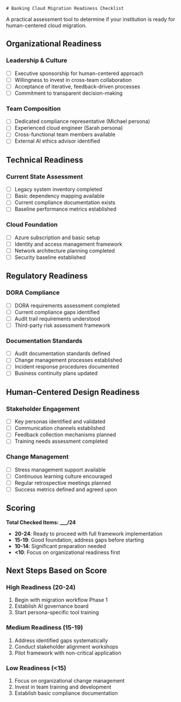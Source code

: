     # Banking Cloud Migration Readiness Checklist

A practical assessment tool to determine if your institution is ready for human-centered cloud migration.

## Organizational Readiness

### Leadership & Culture
- [ ] Executive sponsorship for human-centered approach
- [ ] Willingness to invest in cross-team collaboration
- [ ] Acceptance of iterative, feedback-driven processes
- [ ] Commitment to transparent decision-making

### Team Composition
- [ ] Dedicated compliance representative (Michael persona)
- [ ] Experienced cloud engineer (Sarah persona)
- [ ] Cross-functional team members available
- [ ] External AI ethics advisor identified

## Technical Readiness

### Current State Assessment
- [ ] Legacy system inventory completed
- [ ] Basic dependency mapping available
- [ ] Current compliance documentation exists
- [ ] Baseline performance metrics established

### Cloud Foundation
- [ ] Azure subscription and basic setup
- [ ] Identity and access management framework
- [ ] Network architecture planning completed
- [ ] Security baseline established

## Regulatory Readiness

### DORA Compliance
- [ ] DORA requirements assessment completed
- [ ] Current compliance gaps identified
- [ ] Audit trail requirements understood
- [ ] Third-party risk assessment framework

### Documentation Standards
- [ ] Audit documentation standards defined
- [ ] Change management processes established
- [ ] Incident response procedures documented
- [ ] Business continuity plans updated

## Human-Centered Design Readiness

### Stakeholder Engagement
- [ ] Key personas identified and validated
- [ ] Communication channels established
- [ ] Feedback collection mechanisms planned
- [ ] Training needs assessment completed

### Change Management
- [ ] Stress management support available
- [ ] Continuous learning culture encouraged
- [ ] Regular retrospective meetings planned
- [ ] Success metrics defined and agreed upon

## Scoring

**Total Checked Items: ___/24**

- **20-24**: Ready to proceed with full framework implementation
- **15-19**: Good foundation, address gaps before starting
- **10-14**: Significant preparation needed
- **<10**: Focus on organizational readiness first

## Next Steps Based on Score

### High Readiness (20-24)
1. Begin with migration workflow Phase 1
2. Establish AI governance board
3. Start persona-specific tool training

### Medium Readiness (15-19)
1. Address identified gaps systematically
2. Conduct stakeholder alignment workshops
3. Pilot framework with non-critical application

### Low Readiness (<15)
1. Focus on organizational change management
2. Invest in team training and development
3. Establish basic compliance documentation
